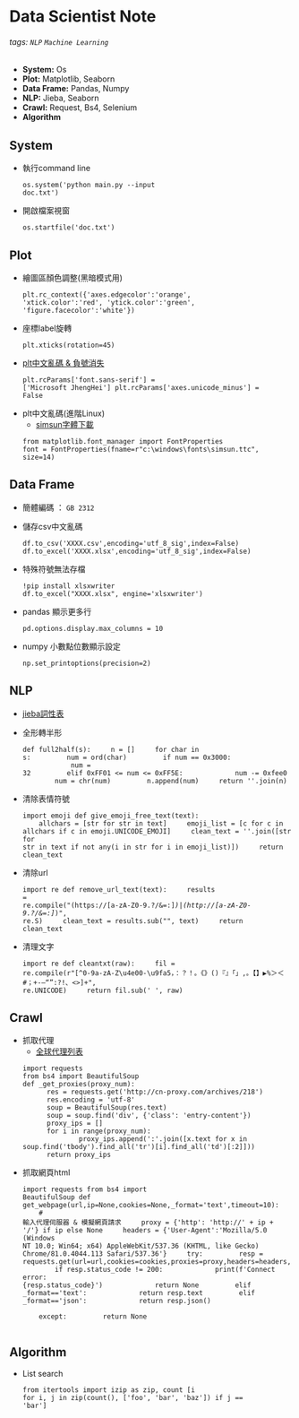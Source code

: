 Data Scientist Note
===

###### tags: `NLP` `Machine Learning`
- **System:** Os
- **Plot:** Matplotlib, Seaborn
- **Data Frame:** Pandas, Numpy
- **NLP:** Jieba, Seaborn
- **Crawl:** Request, Bs4, Selenium
- **Algorithm** 

## System
- 執行command line
      <pre><code>os.system('python main.py --input doc.txt')
</code></pre>
- 開啟檔案視窗
      <pre><code>os.startfile('doc.txt')</code></pre>

## Plot

- 繪圖區顏色調整(黑暗模式用)
      <pre><code>plt.rc_context({'axes.edgecolor':'orange', 'xtick.color':'red', 
      'ytick.color':'green', 'figure.facecolor':'white'})</code></pre>
- 座標label旋轉
      <pre><code>plt.xticks(rotation=45)</code></pre>
- [plt中文亂碼 & 負號消失](https://codertw.com/%E7%A8%8B%E5%BC%8F%E8%AA%9E%E8%A8%80/359974/)
      <pre><code>plt.rcParams['font.sans-serif'] = ['Microsoft JhengHei']
plt.rcParams['axes.unicode_minus'] = False</code></pre>
- plt中文亂碼(進階Linux)
    - [simsun字體下載](http://www.font5.com.cn/zitixiazai/1/150.html)
    <pre><code>from matplotlib.font_manager import FontProperties      
  font = FontProperties(fname=r"c:\windows\fonts\simsun.ttc", size=14)</code></pre>
      
## Data Frame
* 簡體編碼 ： `GB 2312`
- 儲存csv中文亂碼
      <pre><code>df.to_csv('XXXX.csv',encoding='utf_8_sig',index=False)
      df.to_excel('XXXX.xlsx',encoding='utf_8_sig',index=False)</code></pre>
- 特殊符號無法存檔
      <pre><code>!pip install xlsxwriter
      df.to_excel("XXXX.xlsx", engine='xlsxwriter')</code></pre>
- pandas 顯示更多行
      <pre><code>pd.options.display.max_columns = 10
</code></pre>
- numpy  小數點位數顯示設定
      <pre><code>np.set_printoptions(precision=2)
</code></pre>

## NLP
* [jieba詞性表](http://blog.pulipuli.info/2017/11/fasttag-identify-part-of-speech-in.html)
- 全形轉半形
      <pre><code>def full2half(s):
    &nbsp;&nbsp;&nbsp;&nbsp;n = []
    &nbsp;&nbsp;&nbsp;&nbsp;for char in s:
        &nbsp;&nbsp;&nbsp;&nbsp;&nbsp;&nbsp;&nbsp;&nbsp;num = ord(char)
        &nbsp;&nbsp;&nbsp;&nbsp;&nbsp;&nbsp;&nbsp;&nbsp;if num == 0x3000:
            &nbsp;&nbsp;&nbsp;&nbsp;&nbsp;&nbsp;&nbsp;&nbsp;&nbsp;&nbsp;&nbsp;&nbsp;num = 32
        &nbsp;&nbsp;&nbsp;&nbsp;&nbsp;&nbsp;&nbsp;&nbsp;elif 0xFF01 <= num <= 0xFF5E:
            &nbsp;&nbsp;&nbsp;&nbsp;&nbsp;&nbsp;&nbsp;&nbsp;&nbsp;&nbsp;&nbsp;&nbsp;num -= 0xfee0
        &nbsp;&nbsp;&nbsp;&nbsp;&nbsp;&nbsp;&nbsp;&nbsp;num = chr(num)
        &nbsp;&nbsp;&nbsp;&nbsp;&nbsp;&nbsp;&nbsp;&nbsp;n.append(num)
    &nbsp;&nbsp;&nbsp;&nbsp;return ''.join(n)
</code></pre>
- 清除表情符號
      <pre><code>import emoji
      def give_emoji_free_text(text):
      &nbsp;&nbsp;&nbsp;&nbsp;allchars = [str for str in text]
    &nbsp;&nbsp;&nbsp;&nbsp;emoji_list = [c for c in allchars if c in emoji.UNICODE_EMOJI]
    &nbsp;&nbsp;&nbsp;&nbsp;clean_text = ''.join([str for str in text if not any(i in str for i in emoji_list)])
    &nbsp;&nbsp;&nbsp;&nbsp;return clean_text</code></pre>
- 清除url
      <pre><code>import re
      def remove_url_text(text):
&nbsp;&nbsp;&nbsp;&nbsp;results = re.compile("(https://[a-zA-Z0-9.?/&=:]*)|(http://[a-zA-Z0-9.?/&=:]*)", re.S)
    &nbsp;&nbsp;&nbsp;&nbsp;clean_text = results.sub("", text)
    &nbsp;&nbsp;&nbsp;&nbsp;return clean_text</code></pre>
- 清理文字
      <pre><code>import re
      def cleantxt(raw):
    &nbsp;&nbsp;&nbsp;&nbsp;fil = re.compile(r"[^0-9a-zA-Z\u4e00-\u9fa5，：？！。《》()『』「」,。【】▶%＞＜#；+-—“”:?!、<>]+", re.UNICODE)
    &nbsp;&nbsp;&nbsp;&nbsp;return fil.sub(' ', raw)</code></pre>



## Crawl
- 抓取代理
    - [全球代理列表](http://cn-proxy.com/archives/218)
     <pre><code>import requests
  from bs4 import BeautifulSoup
  def _get_proxies(proxy_num):
    &nbsp;&nbsp;&nbsp;&nbsp;res = requests.get('http://cn-proxy.com/archives/218')
    &nbsp;&nbsp;&nbsp;&nbsp;res.encoding = 'utf-8'
    &nbsp;&nbsp;&nbsp;&nbsp;soup = BeautifulSoup(res.text)
    &nbsp;&nbsp;&nbsp;&nbsp;soup = soup.find('div', {'class': 'entry-content'})
    &nbsp;&nbsp;&nbsp;&nbsp;proxy_ips = []
    &nbsp;&nbsp;&nbsp;&nbsp;for i in range(proxy_num):
        &nbsp;&nbsp;&nbsp;&nbsp;&nbsp;&nbsp;&nbsp;&nbsp;proxy_ips.append(':'.join([x.text for x in soup.find('tbody').find_all('tr')[i].find_all('td')[:2]]))
    &nbsp;&nbsp;&nbsp;&nbsp;return proxy_ips</code></pre>
- 抓取網頁html
      <pre><code>import requests
from bs4 import BeautifulSoup
def get_webpage(url,ip=None,cookies=None,_format='text',timeout=10):
&nbsp;&nbsp;&nbsp;&nbsp;# 輸入代理伺服器 & 模擬網頁請求
    &nbsp;&nbsp;&nbsp;&nbsp;proxy = {'http': 'http://' + ip + '/'} if ip else None
    &nbsp;&nbsp;&nbsp;&nbsp;headers = {'User-Agent':'Mozilla/5.0 (Windows NT 10.0; Win64; x64) AppleWebKit/537.36 (KHTML, like Gecko) Chrome/81.0.4044.113 Safari/537.36'}
    &nbsp;&nbsp;&nbsp;&nbsp;try:
        &nbsp;&nbsp;&nbsp;&nbsp;&nbsp;&nbsp;&nbsp;&nbsp;resp = requests.get(url=url,cookies=cookies,proxies=proxy,headers=headers,timeout=timeout)
        &nbsp;&nbsp;&nbsp;&nbsp;&nbsp;&nbsp;&nbsp;&nbsp;if resp.status_code != 200:
        &nbsp;&nbsp;&nbsp;&nbsp;&nbsp;&nbsp;&nbsp;&nbsp;&nbsp;&nbsp;&nbsp;&nbsp;print(f'Connect error: {resp.status_code}')
            &nbsp;&nbsp;&nbsp;&nbsp;&nbsp;&nbsp;&nbsp;&nbsp;&nbsp;&nbsp;&nbsp;&nbsp;return None
        &nbsp;&nbsp;&nbsp;&nbsp;&nbsp;&nbsp;&nbsp;&nbsp;elif _format=='text':
            &nbsp;&nbsp;&nbsp;&nbsp;&nbsp;&nbsp;&nbsp;&nbsp;&nbsp;&nbsp;&nbsp;&nbsp;return resp.text
        &nbsp;&nbsp;&nbsp;&nbsp;&nbsp;&nbsp;&nbsp;&nbsp;elif _format=='json':
            &nbsp;&nbsp;&nbsp;&nbsp;&nbsp;&nbsp;&nbsp;&nbsp;&nbsp;&nbsp;&nbsp;&nbsp;return resp.json()        
    &nbsp;&nbsp;&nbsp;&nbsp;except:
        &nbsp;&nbsp;&nbsp;&nbsp;&nbsp;&nbsp;&nbsp;&nbsp;return None  
</code></pre>







## Algorithm
- List search
      <pre><code>from itertools import izip as zip, count
      [i for i, j in zip(count(), ['foo', 'bar', 'baz']) if j == 'bar']</code></pre>










<!--:mag: Sprint Retro
---
##################################################################################################
### What we can start Doing
- New initiatives and experiments we want to start improving



:closed_book: Tasks
--
==Importance== (1 - 5) / Name / **Estimate** (1, 2, 3, 5, 8, 13)
### Development Team:
- [ ] ==5== Email invite
  - [x] ==4== Email registration page **5**
  - [ ] ==5== Email invitees **3**
- [ ] ==4== Setup e2e test in production **2**-->
